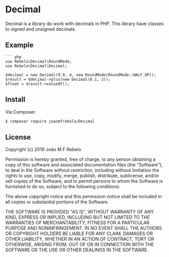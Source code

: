 # Decimal

Decimal is a library do work with decimals in PHP.
This library have classes to signed and unsigned decimals.

## Example
```
``` php
use Rebelo\Decimal\RoundMode;
use Rebelo\Decimal\Decimal;

$decimal = new Decimal(9.9, 4, new RoundMode(RoundMode::HALF_UP));
$result = $decimal->plus(new Decimal(0.1, 2));
$float = $result->valueOf();
```
## Install

Via Composer

```bash
$ composer require joaomfrebelo/Decimal
```


## License
Copyright (c) 2019 João M F Rebelo

 Permission is hereby granted, free of charge, to any person obtaining a copy
 of this software and associated documentation files (the "Software"), to deal
 in the Software without restriction, including without limitation the rights
 to use, copy, modify, merge, publish, distribute, sublicense, and/or sell
 copies of the Software, and to permit persons to whom the Software is
 furnished to do so, subject to the following conditions:

 The above copyright notice and this permission notice shall be included in
 all copies or substantial portions of the Software.

 THE SOFTWARE IS PROVIDED "AS IS", WITHOUT WARRANTY OF ANY KIND, EXPRESS OR
 IMPLIED, INCLUDING BUT NOT LIMITED TO THE WARRANTIES OF MERCHANTABILITY,
 FITNESS FOR A PARTICULAR PURPOSE AND NONINFRINGEMENT. IN NO EVENT SHALL THE
 AUTHORS OR COPYRIGHT HOLDERS BE LIABLE FOR ANY CLAIM, DAMAGES OR OTHER
 LIABILITY, WHETHER IN AN ACTION OF CONTRACT, TORT OR OTHERWISE, ARISING FROM,
 OUT OF OR IN CONNECTION WITH THE SOFTWARE OR THE USE OR OTHER DEALINGS IN
 THE SOFTWARE.